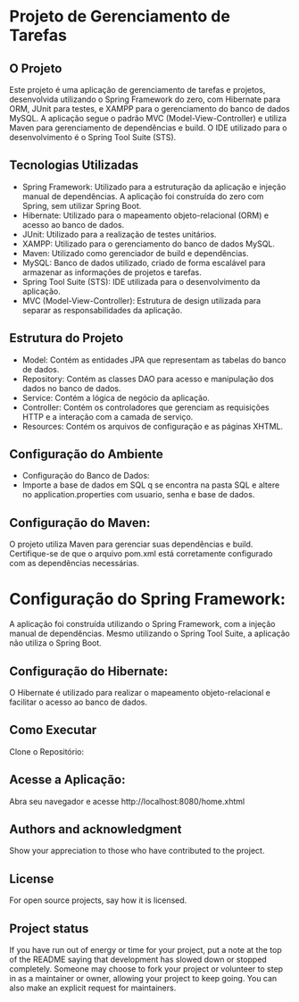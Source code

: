 # Projeto de Gerenciamento de Tarefas



## O Projeto

Este projeto é uma aplicação de gerenciamento de tarefas e projetos, desenvolvida utilizando o Spring Framework do zero, com Hibernate para ORM, JUnit para testes, e XAMPP para o gerenciamento do banco de dados MySQL. A aplicação segue o padrão MVC (Model-View-Controller) e utiliza Maven para gerenciamento de dependências e build. O IDE utilizado para o desenvolvimento é o Spring Tool Suite (STS).

## Tecnologias Utilizadas

- Spring Framework: Utilizado para a estruturação da aplicação e injeção manual de dependências. A aplicação foi construída do zero com Spring, sem utilizar Spring Boot.
- Hibernate: Utilizado para o mapeamento objeto-relacional (ORM) e acesso ao banco de dados.
- JUnit: Utilizado para a realização de testes unitários.
- XAMPP: Utilizado para o gerenciamento do banco de dados MySQL.
- Maven: Utilizado como gerenciador de build e dependências.
- MySQL: Banco de dados utilizado, criado de forma escalável para armazenar as informações de projetos e tarefas.
- Spring Tool Suite (STS): IDE utilizada para o desenvolvimento da aplicação.
- MVC (Model-View-Controller): Estrutura de design utilizada para separar as responsabilidades da aplicação.

## Estrutura do Projeto

- Model: Contém as entidades JPA que representam as tabelas do banco de dados.
- Repository: Contém as classes DAO para acesso e manipulação dos dados no banco de dados.
- Service: Contém a lógica de negócio da aplicação.
- Controller: Contém os controladores que gerenciam as requisições HTTP e a interação com a camada de serviço.
- Resources: Contém os arquivos de configuração e as páginas XHTML.

## Configuração do Ambiente

- Configuração do Banco de Dados:
- Importe a base de dados em SQL q se encontra na pasta SQL e altere no application.properties com usuario, senha e base de dados.


## Configuração do Maven:

O projeto utiliza Maven para gerenciar suas dependências e build. Certifique-se de que o arquivo pom.xml está corretamente configurado com as dependências necessárias.



# Configuração do Spring Framework:

A aplicação foi construída utilizando o Spring Framework, com a injeção manual de dependências. Mesmo utilizando o Spring Tool Suite, a aplicação não utiliza o Spring Boot.

## Configuração do Hibernate:

O Hibernate é utilizado para realizar o mapeamento objeto-relacional e facilitar o acesso ao banco de dados.

## Como Executar
Clone o Repositório:

## Acesse a Aplicação:
Abra seu navegador e acesse http://localhost:8080/home.xhtml


## Authors and acknowledgment
Show your appreciation to those who have contributed to the project.

## License
For open source projects, say how it is licensed.

## Project status
If you have run out of energy or time for your project, put a note at the top of the README saying that development has slowed down or stopped completely. Someone may choose to fork your project or volunteer to step in as a maintainer or owner, allowing your project to keep going. You can also make an explicit request for maintainers.

